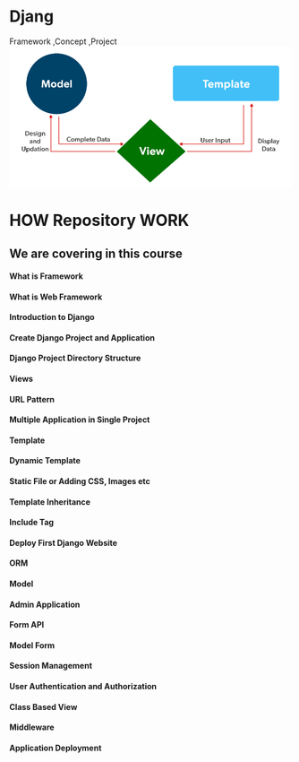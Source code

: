 # Djang
Framework ,Concept ,Project
![Alt text](https://github.com/SachinYadav2/Django/blob/main/Django.jpg)
<h1>HOW Repository WORK </h1>

<h2>We are covering in this course </h2>

<h4>What is Framework</h4>
<h4>What is Web Framework</h4>
<h4>Introduction to Django</h4>
<h4How to Install and Uninstall Django</h4>
<h4>Create Django Project and Application</h4>
<h4>Django Project Directory Structure </h4>
<h4>Views</h4>
<h4>URL Pattern</h4>
<h4>Multiple Application in Single Project</h4>
<h4>Template</h4>
<h4>Dynamic Template</h4>
<h4Django Template Language</h4>
<h4>Static File or Adding CSS, Images etc</h4>
<h4>Template Inheritance</h4>
<h4>Include Tag</h4>
<h4>Deploy First Django Website</h4>
<h4>ORM</h4>
<h4>Model</h4>
<h4>Admin Application</h4>
<h4>Form API</h4>
<h4Django Form Validation</h4>
<h4>Model Form</h4>
<h4>Session Management</h4>
<h4>User Authentication and Authorization</h4>
<h4>Class Based View</h4>
<h4>Middleware</h4>
<h4>Application Deployment</h4>




  







